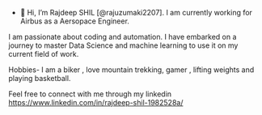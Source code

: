 - 👋 Hi, I’m Rajdeep SHIL [@rajuzumaki2207]. I am currently working for Airbus as a Aersopace Engineer. 

I am passionate about coding and automation. I have embarked on a journey to master Data Science and machine learning to use it on my current field of work.

Hobbies- I am a biker , love mountain trekking, gamer , lifting weights and playing basketball.


Feel free to connect with me through my linkedin  https://www.linkedin.com/in/rajdeep-shil-1982528a/


